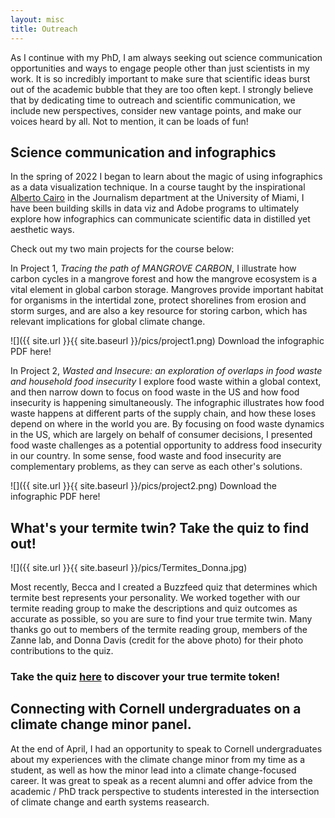 ```yaml
---
layout: misc
title: Outreach
---
```

As I continue with my PhD, I am always seeking out science communication opportunities and ways to engage people other than just scientists in my work. It is so incredibly important to make sure that scientific ideas burst out of the academic bubble that they are too often kept. I strongly believe that by dedicating time to outreach and scientific communication, we include new perspectives, consider new vantage points, and make our voices heard by all. Not to mention, it can be loads of fun!

## Science communication and infographics

In the spring of 2022 I began to learn about the magic of using infographics as a data visualization technique. In a course taught by the inspirational [Alberto Cairo](https://albertocairo.com/) in the Journalism department at the University of Miami, I have been building skills in data viz and Adobe programs to ultimately explore how infographics can communicate scientific data in distilled yet aesthetic ways. 

Check out my two main projects for the course below:

In Project 1, *Tracing the path of MANGROVE CARBON*, I illustrate how carbon cycles in a mangrove forest and how the mangrove ecosystem is a vital element in global carbon storage. Mangroves provide important habitat for organisms in the intertidal zone, protect shorelines from erosion and storm surges, and are also a key resource for storing carbon, which has relevant implications for global climate change. 

![]({{ site.url }}{{ site.baseurl }}/pics/project1.png)
Download the infographic PDF here!

In Project 2, *Wasted and Insecure: an exploration of overlaps in food waste and household food insecurity* I explore food waste within a global context, and  then narrow down to focus on food waste in the US and how food insecurity is happening simultaneously. The infographic illustrates how food waste happens at different parts of the supply chain, and how these loses depend on where in the world you are. By focusing on food waste dynamics in the US, which are largely on behalf of consumer decisions, I presented food waste challenges as a potential opportunity to address food insecurity in our country. In some sense, food waste and food insecurity are complementary problems, as they can serve as each other's solutions. 

![]({{ site.url }}{{ site.baseurl }}/pics/project2.png)
Download the infographic PDF here!

## What's your termite twin? Take the quiz to find out!

![]({{ site.url }}{{ site.baseurl }}/pics/Termites_Donna.jpg)

Most recently, Becca and I created a Buzzfeed quiz that determines which termite best represents your personality. We worked together with our termite reading group to make the descriptions and quiz outcomes as accurate as possible, so you are sure to find your true termite twin. Many thanks go out to members of the termite reading group, members of the Zanne lab, and Donna Davis (credit for the above photo) for their photo contributions to the quiz.

### Take the quiz [here](https://www.buzzfeed.com/beccasbugs/whats-your-termite-token-bfsolj2zli) to discover your true termite token! 

## Connecting with Cornell undergraduates on a climate change minor panel. 

At the end of April, I had an opportunity to speak to Cornell undergraduates about my experiences with the climate change minor from my time as a student, as well as how the minor lead into a climate change-focused career. It was great to speak as a recent alumni and offer advice from the academic / PhD track perspective to students interested in the intersection of climate change and earth systems reasearch.

